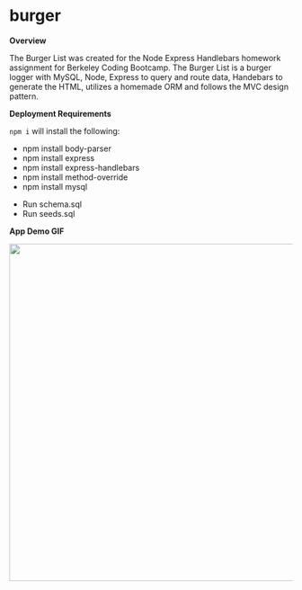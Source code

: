 # burger

**Overview**

The Burger List was created for the Node Express Handlebars homework assignment for Berkeley Coding Bootcamp. The Burger List is a burger logger with MySQL, Node, Express to query and route data, Handebars to generate the HTML, utilizes a homemade ORM and follows the MVC design pattern.

**Deployment Requirements**

`npm i` will install the following:

* npm install body-parser
* npm install express
* npm install express-handlebars
* npm install method-override
* npm install mysql

- Run schema.sql
- Run seeds.sql

**App Demo GIF**

<img src="https://github.com/julienshim/burger/blob/master/public/assets/img/theburgerlist-appdemo.gif?raw=true" width="600px"/>

